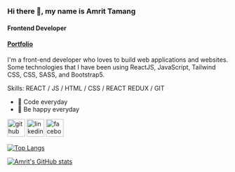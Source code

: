 ### Hi there 👋, my name is Amrit Tamang
#### Frontend Developer
#### <a href="https://portfolio-amrit199.vercel.app/" target="_blank">Portfolio</a>

I'm a front-end developer who loves to build web applications and websites. Some technologies that I have been using ReactJS, JavaScript, Tailwind CSS, CSS, SASS, and Bootstrap5.  

Skills: REACT / JS / HTML / CSS / REACT REDUX / GIT

- 🔭 Code everyday
- 🌱 Be happy everyday

[<img src='https://cdn.jsdelivr.net/npm/simple-icons@3.0.1/icons/github.svg' alt='github' height='40'>](https://github.com/https://github.com/Amrit199)  [<img src='https://cdn.jsdelivr.net/npm/simple-icons@3.0.1/icons/linkedin.svg' alt='linkedin' height='40'>](https://www.linkedin.com/in/https://www.linkedin.com/in/amrit-tamang-5aa425157//)  [<img src='https://cdn.jsdelivr.net/npm/simple-icons@3.0.1/icons/facebook.svg' alt='facebook' height='40'>](https://www.facebook.com/https://www.facebook.com/amrit.tamang.94/)  

[![Top Langs](https://github-readme-stats.vercel.app/api/langs/?username=Amrit199&layout=compact)](https://github.com/Amrit199/github-readme-stats)

[![Amrit's GitHub stats](https://github-readme-stats.vercel.app/api/top-langs?username=Amrit199&hide=html,scss,stylus,blade,jupyter%20notebook,python,css,shell,batchfile,dockerfile,typescript&theme=algolia&show_icons=true)](https://github.com/Amrit199)
